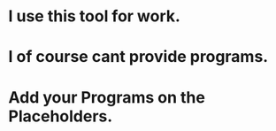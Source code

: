 # I use this tool for work.
# I of course cant provide programs.
# Add your Programs on the Placeholders.